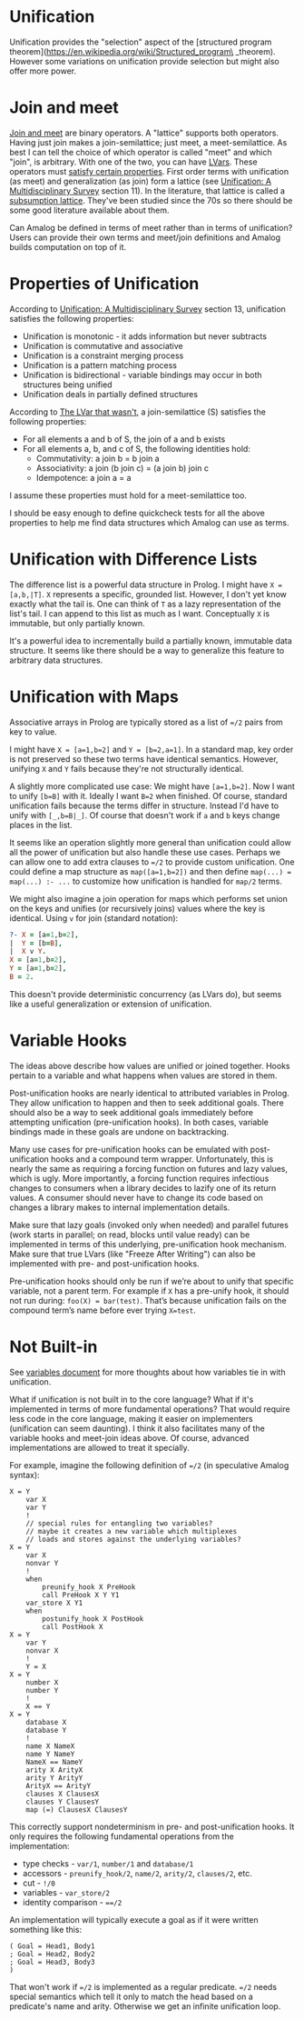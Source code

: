 # Unification

Unification provides the "selection" aspect of the [structured program theorem](https://en.wikipedia.org/wiki/Structured_program\
_theorem).  However some variations on unification provide selection but might also offer more power.

# Join and meet

[Join and meet](https://en.wikipedia.org/wiki/Join_and_meet) are binary operators.  A "lattice" supports both operators.  Having just join makes a join-semilattice; just meet, a meet-semilattice.  As best I can tell the choice of which operator is called "meet" and which "join", is arbitrary.  With one of the two, you can have [LVars](http://composition.al/blog/2013/09/22/some-example-mvar-ivar-and-lvar-programs-in-haskell/).  These operators must [satisfy certain properties](http://composition.al/blog/2013/12/24/the-lvar-that-wasnt/).  First order terms with unification (as meet) and generalization (as join) form a lattice (see [Unification: A Multidisciplinary Survey](http://www.isi.edu/natural-language/people/unification-knight.pdf) section 11).  In the literature, that lattice is called a [subsumption lattice](http://en.m.wikipedia.org/wiki/Subsumption_lattice).  They've been studied since the 70s so there should be some good literature available about them.

Can Amalog be defined in terms of meet rather than in terms of unification?  Users can provide their own terms and meet/join definitions and Amalog builds computation on top of it.


# Properties of Unification

According to [Unification: A Multidisciplinary Survey](http://www.isi.edu/natural-language/people/unification-knight.pdf) section 13, unification satisfies the following properties:

  * Unification is monotonic - it adds information but never subtracts
  * Unification is commutative and associative
  * Unification is a constraint merging process
  * Unification is a pattern matching process
  * Unification is bidirectional - variable bindings may occur in both structures being unified
  * Unification deals in partially defined structures

According to [The LVar that wasn't](http://composition.al/blog/2013/12/24/the-lvar-that-wasnt/), a join-semilattice (S) satisfies the following properties:

  * For all elements a and b of S, the join of a and b exists
  * For all elements a, b, and c of S, the following identities hold:
    * Commutativity: a join b = b join a
    * Associativity: a join (b join c) = (a join b) join c
    * Idempotence: a join a = a

I assume these properties must hold for a meet-semilattice too.

I should be easy enough to define quickcheck tests for all the above properties to help me find data structures which Amalog can use as terms.


# Unification with Difference Lists

The difference list is a powerful data structure in Prolog.  I might have `X = [a,b,|T]`.  `X` represents a specific, grounded list.  However, I don't yet know exactly what the tail is.  One can think of `T` as a lazy representation of the list's tail.  I can append to this list as much as I want.  Conceptually `X` is immutable, but only partially known.

It's a powerful idea to incrementally build a partially known, immutable data structure.  It seems like there should be a way to generalize this feature to arbitrary data structures.

# Unification with Maps

Associative arrays in Prolog are typically stored as a list of `=/2` pairs from key to value.

I might have `X = [a=1,b=2]` and `Y = [b=2,a=1]`.  In a standard map, key order is not preserved so these two terms have identical semantics.  However, unifying `X` and `Y` fails because they're not structurally identical.

A slightly more complicated use case: We might have `[a=1,b=2]`.  Now I want to unify `[b=B]` with it.  Ideally I want `B=2` when finished.  Of course, standard unification fails because the terms differ in structure.  Instead I'd have to unify with `[_,b=B|_]`.  Of course that doesn't work if `a` and `b` keys change places in the list.

It seems like an operation slightly more general than unification could allow all the power of unification but also handle these use cases.  Perhaps we can allow one to add extra clauses to `=/2` to provide custom unification.  One could define a map structure as `map([a=1,b=2])` and then define `map(...) = map(...) :- ...` to customize how unification is handled for `map/2` terms.

We might also imagine a join operation for maps which performs set union on the keys and unifies (or recursively joins) values where the key is identical.  Using `v` for join (standard notation):

```prolog
?- X = [a=1,b=2],
|  Y = [b=B],
|  X v Y.
X = [a=1,b=2],
Y = [a=1,b=2],
B = 2.
```

This doesn't provide deterministic concurrency (as LVars do), but seems like a useful generalization or extension of unification.

# Variable Hooks

The ideas above describe how values are unified or joined together.  Hooks pertain to a variable and what happens when values are stored in them.

Post-unification hooks are nearly identical to attributed variables in Prolog.  They allow unification to happen and then to seek additional goals.  There should also be a way to seek additional goals immediately before attempting unification (pre-unification hooks).  In both cases, variable bindings made in these goals are undone on backtracking.

Many use cases for pre-unification hooks can be emulated with post-unification hooks and a compound term wrapper.  Unfortunately, this is nearly the same as requiring a forcing function on futures and lazy values, which is ugly.  More importantly, a forcing function requires infectious changes to consumers when a library decides to lazify one of its return values.  A consumer should never have to change its code based on changes a library makes to internal implementation details.

Make sure that lazy goals (invoked only when needed) and parallel futures (work starts in parallel; on read, blocks until value ready) can be implemented in terms of this underlying, pre-unification hook mechanism.  Make sure that true LVars (like "Freeze After Writing") can also be implemented with pre- and post-unification hooks.

Pre-unification hooks should only be run if we’re about to unify that specific variable, not a parent term.  For example if `X` has a pre-unify hook, it should not run during: `foo(X) = bar(test)`.  That’s because unification fails on the compound term’s name before ever trying `X=test`.

# Not Built-in

See [variables document](variables.md) for more thoughts about how variables tie in with unification.

What if unification is not built in to the core language?  What if it's implemented in terms of more fundamental operations?  That would require less code in the core language, making it easier on implementers (unification can seem daunting).  I think it also facilitates many of the variable hooks and meet-join ideas above.  Of course, advanced implementations are allowed to treat it specially.

For example, imagine the following definition of `=/2` (in speculative Amalog syntax):

    X = Y
        var X
        var Y
        !
        // special rules for entangling two variables?
        // maybe it creates a new variable which multiplexes
        // loads and stores against the underlying variables?
    X = Y
        var X
        nonvar Y
        !
        when
            preunify_hook X PreHook
            call PreHook X Y Y1
        var_store X Y1
        when
            postunify_hook X PostHook
            call PostHook X
    X = Y
        var Y
        nonvar X
        !
        Y = X
    X = Y
        number X
        number Y
        !
        X == Y
    X = Y
        database X
        database Y
        !
        name X NameX
        name Y NameY
        NameX == NameY
        arity X ArityX
        arity Y ArityY
        ArityX == ArityY
        clauses X ClausesX
        clauses Y ClausesY
        map (=) ClausesX ClausesY

This correctly support nondeterminism in pre- and post-unification hooks.  It only requires the following fundamental operations from the implementation:

  * type checks - `var/1`, `number/1` and `database/1`
  * accessors - `preunify_hook/2`, `name/2`, `arity/2`, `clauses/2`, etc.
  * cut - `!/0`
  * variables - `var_store/2`
  * identity comparison - `==/2`

An implementation will typically execute a goal as if it were written something like this:

    ( Goal = Head1, Body1
    ; Goal = Head2, Body2
    ; Goal = Head3, Body3
    )

That won't work if `=/2` is implemented as a regular predicate.  `=/2` needs special semantics which tell it only to match the head based on a predicate's name and arity.  Otherwise we get an infinite unification loop.
